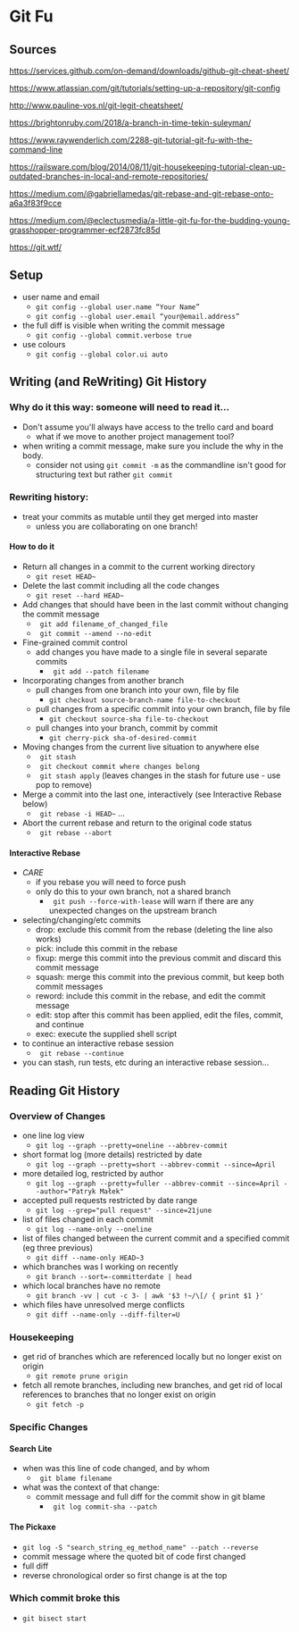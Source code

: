 # Git Fu
## Sources
https://services.github.com/on-demand/downloads/github-git-cheat-sheet/

https://www.atlassian.com/git/tutorials/setting-up-a-repository/git-config

http://www.pauline-vos.nl/git-legit-cheatsheet/

https://brightonruby.com/2018/a-branch-in-time-tekin-suleyman/

https://www.raywenderlich.com/2288-git-tutorial-git-fu-with-the-command-line

https://railsware.com/blog/2014/08/11/git-housekeeping-tutorial-clean-up-outdated-branches-in-local-and-remote-repositories/

https://medium.com/@gabriellamedas/git-rebase-and-git-rebase-onto-a6a3f83f9cce

https://medium.com/@eclectusmedia/a-little-git-fu-for-the-budding-young-grasshopper-programmer-ecf2873fc85d

https://git.wtf/

## Setup
- user name and email
  - ```git config --global user.name “Your Name”```
  - ```git config --global user.email “your@email.address”```
- the full diff is visible when writing the commit message
  - ```git config --global commit.verbose true```
- use colours
  - ```git config --global color.ui auto```

## Writing (and ReWriting) Git History

### Why do it this way: someone will need to read it...
- Don't assume you'll always have access to the trello card and board
  - what if we move to another project management tool?
- when writing a commit message, make sure you include the why in the body.
  - consider not using ``` git commit -m ``` as the commandline isn't good for structuring text but rather ``` git commit ```

### Rewriting history:
- treat your commits as mutable until they get merged into master
  - unless you are collaborating on one branch!

#### How to do it
- Return all changes in a commit to the current working directory
  - ``` git reset HEAD~ ```
- Delete the last commit including all the code changes
  - ``` git reset --hard HEAD~ ```
- Add changes that should have been in the last commit without changing the commit message
  - ``` git add filename_of_changed_file```
  - ``` git commit --amend --no-edit```
- Fine-grained commit control
  - add changes you have made to a single file in several separate commits
    - ``` git add --patch filename```
- Incorporating changes from another branch
  - pull changes from one branch into your own, file by file
    - ``` git checkout source-branch-name file-to-checkout ```
  - pull changes from a specific commit into your own branch, file by file
    - ``` git checkout source-sha file-to-checkout ```
  - pull changes into your branch, commit by commit
    - ``` git cherry-pick sha-of-desired-commit ```
- Moving changes from the current live situation to anywhere else
  - ``` git stash```
  - ``` git checkout commit where changes belong```
  - ``` git stash apply``` (leaves changes in the stash for future use - use pop to remove)
- Merge a commit into the last one, interactively (see Interactive Rebase below)
  - ``` git rebase -i HEAD~``` ...
- Abort the current rebase and return to the original code status
  - ``` git rebase --abort```

#### Interactive Rebase
- *CARE*
  - if you rebase you will need to force push
  - only do this to your own branch, not a shared branch
    - ``` git push --force-with-lease``` will warn if there are any unexpected changes on the upstream branch
- selecting/changing/etc commits
  - drop: exclude this commit from the rebase (deleting the line also works)
  - pick: include this commit in the rebase
  - fixup: merge this commit into the previous commit and discard this commit message
  - squash: merge this commit into the previous commit, but keep both commit messages
  - reword: include this commit in the rebase, and edit the commit message
  - edit: stop after this commit has been applied, edit the files, commit, and continue
  - exec: execute the supplied shell script
- to continue an interactive rebase session
  - ``` git rebase --continue```
- you can stash, run tests, etc during an interactive rebase session...


## Reading Git History

### Overview of Changes
- one line log view
  - ``` git log --graph --pretty=oneline --abbrev-commit ```
- short format log (more details) restricted by date
  - ``` git log --graph --pretty=short --abbrev-commit --since=April ```
- more detailed log, restricted by author
  - ``` git log --graph --pretty=fuller --abbrev-commit --since=April --author="Patryk Małek" ```
- accepted pull requests restricted by date range
  - ``` git log --grep="pull request" --since=21june ```
- list of files changed in each commit
  - ``` git log --name-only --oneline ```
- list of files changed between the current commit and a specified commit (eg three previous)
  - ``` git diff --name-only HEAD~3 ```
- which branches was I working on recently
  - ``` git branch --sort=-committerdate | head ```
- which local branches have no remote
  - ``` git branch -vv | cut -c 3- | awk '$3 !~/\[/ { print $1 }' ```
- which files have unresolved merge conflicts
  - ``` git diff --name-only --diff-filter=U ```

### Housekeeping
- get rid of branches which are referenced locally but no longer exist on origin
  - ``` git remote prune origin ```
- fetch all remote branches, including new branches, and get rid of local references to branches that no longer exist on origin
  - ``` git fetch -p ```

### Specific Changes
#### Search Lite
- when was this line of code changed, and by whom
  - ``` git blame filename```
- what was the context of that change:
  - commit message and full diff for the commit show in git blame
    - ``` git log commit-sha --patch```
#### The Pickaxe
- ```git log -S "search_string_eg_method_name" --patch --reverse```
- commit message where the quoted bit of code first changed
- full diff
- reverse chronological order so first change is at the top

### Which commit broke this
- ``` git bisect start ```
